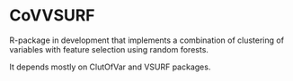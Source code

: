 # CoVVSURF

R-package in development that implements a combination of clustering of
variables with feature selection using random forests.

It depends mostly on ClutOfVar and VSURF packages.